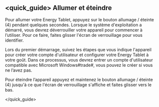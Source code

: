 ## <quick_guide> Allumer et éteindre 

Pour allumer votre Energy Tablet, appuyez sur le bouton allumage / éteinte (4) pendant quelques secondes. Lorsque le système d'exploitation a démarré, vous devrez déverrouiller votre appareil pour commencer à l’utiliser. Pour ce faire, faites glisser l'écran de verrouillage pour vous identifier. 

Lors du premier démarrage, suivez les étapes que vous indique l'appareil pour créer votre compte d'utilisateur et configurer votre Energy Tablet à votre goût. Dans ce processus, vous devrez entrer un compte d'utilisateur compatible avec Microsoft Windows#trade#, vous pouvez le créer si vous ne l’avez pas. 

Pour éteindre l’appareil appuyez et maintenez le bouton allumage / éteinte (4) jusqu'à ce que l'écran de verrouillage s'affiche et faites glisser vers le bas.

</quick_guide> 
